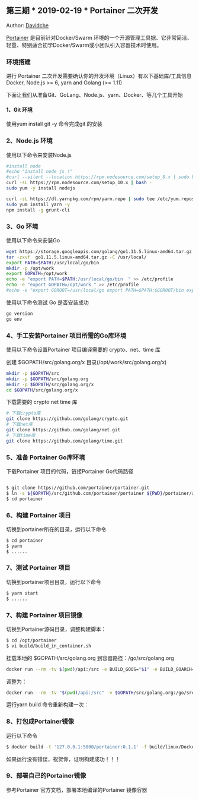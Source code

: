 ## 第三期 * 2019-02-19 * Portainer 二次开发

Author: [Davidche](mail:davidche@outlook.com)

[Portainer](https://portainer.io/) 是目前针对Docker/Swarm  环境的一个开源管理工具据、它非常简洁、轻量、特别适合初学Docker/Swarm或小团队引入容器技术时使用。

### 环境搭建
进行 Portainer 二次开发需要确认你的开发环境（Linux）有以下基础库/工具信息
Docker, Node.js >= 6, yarn and Golang (>= 1.11)
 
下面让我们从准备Git、GoLang、Node.js、yarn、Docker、等几个工具开始

#### 1、Git 环境
使用yum install git -y 命令完成git 的安装

###  2、Node.js 环境

使用以下命令来安装Node.js 

```bash
#install node
#echo "install node js !"
#curl --silent --location https://rpm.nodesource.com/setup_8.x | sudo bash -
curl -sL https://rpm.nodesource.com/setup_10.x | bash -
sudo yum -y install nodejs

curl -sL https://dl.yarnpkg.com/rpm/yarn.repo | sudo tee /etc/yum.repos.d/yarn.repo
sudo yum install yarn -y
npm install -g grunt-cli
```

###  3、Go 环境

使用以下命令来安装Go

```bash
wget https://storage.googleapis.com/golang/go1.11.5.linux-amd64.tar.gz
tar -zxvf  go1.11.5.linux-amd64.tar.gz -C /usr/local/
export PATH=$PATH:/usr/local/go/bin
mkdir -p /opt/work
export GOPATH=/opt/work 
echo -e "export PATH=$PATH:/usr/local/go/bin  " >> /etc/profile
echo -e "export GOPATH=/opt/work " >> /etc/profile
#echo -e "export GOROOT=/usr/local/go export PATH=$PATH:$GOROOT/bin export GOPATH=/usr/local/go" >> /etc/profile
```
使用以下命令测试 Go  是否安装成功

```bash
go version
go env
```

###  4、手工安装Portainer 项目所需的Go库环境

使用以下命令设置Portainer 项目编译需要的 crypto、net、time 库

创建 $GOPATH/src/golang.org/x  目录(/opt/work/src/golang.org/x)

```bash
mkdir -p $GOPATH/src
mkdir -p $GOPATH/src/golang.org
mkdir -p $GOPATH/src/golang.org/x 
cd $GOPATH/src/golang.org/x 
```

下载需要的 crypto net time 库

```bash
# 下载crypto库
git clone https://github.com/golang/crypto.git
# 下载net库
git clone https://github.com/golang/net.git
# 下载time库
git clone https://github.com/golang/time.git
```

###  5、准备 Portainer Go库环境

下载Portainer 项目的代码，链接Portainer Go代码路径
```bash 

$ git clone https://github.com/portainer/portainer.git
$ ln -s ${GOPATH}/src/github.com/portainer/portainer ${PWD}/portainer/api
$ cd portainer

```

###  6、构建 Portainer 项目

切换到portainer所在的目录，运行以下命令

```bash
$ cd portainer
$ yarn
$ ......

```

###  7、测试 Portainer 项目

切换到portainer项目目录，运行以下命令

```bash
$ yarn start
$ ......

```

###  7、构建 Portainer 项目镜像

切换到Portainer源码目录，调整构建脚本： 

```bash
$ cd /opt/portainer
$ vi build/build_in_container.sh
```

挂载本地的 $GOPATH/src/golang.org 到容器路径：/go/src/golang.org

```bash
docker run --rm -tv $(pwd)/api:/src -e BUILD_GOOS="$1" -e BUILD_GOARCH="$2" portainer/golang-builder:cross-platform /src/cmd/portainer
```

调整为：
```bash
docker run --rm -tv "$(pwd)/api:/src" -v $GOPATH/src/golang.org:/go/src/golang.org -e BUILD_GOOS="$1" -e BUILD_GOARCH="$2" portainer/golang-builder:cross-platform /src/cmd/portainer
```

运行yarn build 命令重新构建一次：

###  8、打包成Portainer镜像

运行以下命令
```bash 
$ docker build -t '127.0.0.1:5000/portainer:0.1.1' -f build/linux/Dockerfile .
```
如果运行没有错误，祝贺你，证明构建成功！！！


###  9、部署自己的Portainer镜像

参考Portainer 官方文档，部署本地编译的Portainer 镜像容器





